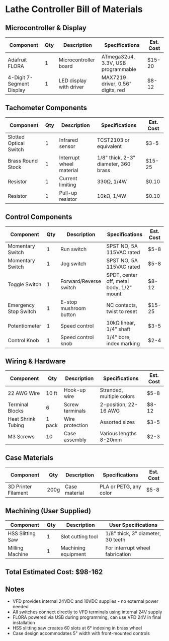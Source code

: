 # Lathe Controller Bill of Materials

## Microcontroller & Display
| Component | Qty | Description | Specifications | Est. Cost |
|-----------|-----|-------------|----------------|-----------|
| Adafruit FLORA | 1 | Microcontroller board | ATmega32u4, 3.3V, USB programmable | $15-20 |
| 4-Digit 7-Segment Display | 1 | LED display with driver | MAX7219 driver, 0.56" digits, red | $8-12 |

## Tachometer Components
| Component | Qty | Description | Specifications | Est. Cost |
|-----------|-----|-------------|----------------|-----------|
| Slotted Optical Switch | 1 | Infrared sensor | TCST2103 or equivalent | $3-5 |
| Brass Round Stock | 1 | Interrupt wheel material | 1/8" thick, 2-3" diameter, 360 brass | $15-25 |
| Resistor | 1 | Current limiting | 330Ω, 1/4W | $0.10 |
| Resistor | 1 | Pull-up resistor | 10kΩ, 1/4W | $0.10 |

## Control Components
| Component | Qty | Description | Specifications | Est. Cost |
|-----------|-----|-------------|----------------|-----------|
| Momentary Switch | 1 | Run switch | SPST NO, 5A 115VAC rated | $5-8 |
| Momentary Switch | 1 | Jog switch | SPST NO, 5A 115VAC rated | $5-8 |
| Toggle Switch | 1 | Forward/Reverse switch | SPDT, center off, metal body, 1/2" mount | $8-12 |
| Emergency Stop Switch | 1 | E-stop mushroom button | NC contacts, twist to reset | $15-25 |
| Potentiometer | 1 | Speed control | 10kΩ linear, 1/4" shaft | $3-5 |
| Control Knob | 1 | Speed control knob | 1/4" bore, index marking | $2-4 |

## Wiring & Hardware
| Component | Qty | Description | Specifications | Est. Cost |
|-----------|-----|-------------|----------------|-----------|
| 22 AWG Wire | 10 ft | Hook-up wire | Stranded, multiple colors | $5-8 |
| Terminal Blocks | 6 | Screw terminals | 2-position, 22-16 AWG | $8-12 |
| Heat Shrink Tubing | 1 pack | Wire protection | Assorted sizes | $3-5 |
| M3 Screws | 10 | Case assembly | Various lengths 8-20mm | $2-3 |

## Case Materials
| Component | Qty | Description | Specifications | Est. Cost |
|-----------|-----|-------------|----------------|-----------|
| 3D Printer Filament | 200g | Case material | PLA or PETG, any color | $5-8 |

## Machining (User Supplied)
| Component | Qty | Description | User Specifications |
|-----------|-----|-------------|-------------------|
| HSS Slitting Saw | 1 | Slot cutting tool | 1/8" thick, 3" diameter, 30 teeth |
| Milling Machine | 1 | Machining equipment | For interrupt wheel fabrication |

## Total Estimated Cost: $98-162

## Notes
- VFD provides internal 24VDC and 10VDC supplies - no external power needed
- All switches connect directly to VFD terminals using internal 24V supply
- FLORA powered via USB during programming, can use VFD 24V in final installation
- HSS slitting saw creates 60 slots at 6° indexing in brass wheel
- Case design accommodates 5" width with front-mounted controls